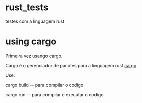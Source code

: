 # rust_tests

testes com a linguagem rust

# using cargo

Primeira vez usango cargo.

Cargo é o gerenciador de pacotes para a linguagem rust [cargo](https://doc.rust-lang.org/cargo/index.html)

Use:

cargo build -- para compilar o codigo

cargo run -- para compilar e executar o codigo
